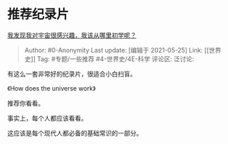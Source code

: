 # 推荐纪录片
[我发现我对宇宙很感兴趣，我该从哪里初学呢？](https://www.zhihu.com/question/396713003/answer/1243260069)

> Author: #0-Anonymity
> Last update: [编辑于 2021-05-25]
> Link: [[世界史]]
> Tag: #专题/一些推荐 #4-世界史/4E-科学
> 评论区:
> 泛讨论:

有这么一套非常好的纪录片，很适合小白扫盲。

《How does the universe work》

推荐你看看。

事实上，每个人都应该看看。

这应该是每个现代人都必备的基础常识的一部分。
